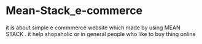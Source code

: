 # Mean-Stack_e-commerce
it is about simple e commmerce website which made by using MEAN STACK . it help shopaholic or in general people who like to buy thing online
